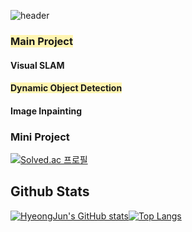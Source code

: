 ![header](https://capsule-render.vercel.app/api?type=soft&color=d5d5d5&height=100&section=header&text=HyeongJun,Jeon&fontSize=60&animation=fadeIn)

### <span style='background-color:#fff5b1'>Main Project</span>
#### Visual SLAM

#### <span style='background-color:#fff5b1'>Dynamic Object Detection</span>

#### Image Inpainting

### Mini Project


[![Solved.ac 프로필](http://mazassumnida.wtf/api/mini/generate_badge?boj=9965509)](https://solved.ac/9965509)

## Github Stats
[![HyeongJun's GitHub stats](https://github-readme-stats.vercel.app/api?username=JeonHyeongJunKW&show_icons=true&theme=radical)](https://github.com/JeonHyeongJunKW/github-readme-stats)[![Top Langs](https://github-readme-stats.vercel.app/api/top-langs/?username=JeonHyeongJunKW&layout=compact)](https://github.com/JeonHyeongJunKW/github-readme-stats)


